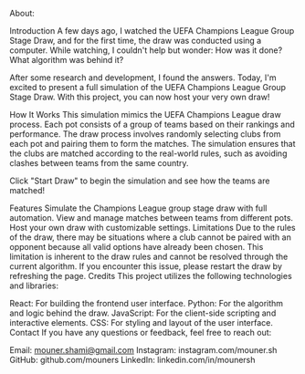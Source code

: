 About:

Introduction
A few days ago, I watched the UEFA Champions League Group Stage Draw, and for the first time, the draw was conducted using a computer. While watching, I couldn't help but wonder: How was it done? What algorithm was behind it?

After some research and development, I found the answers. Today, I'm excited to present a full simulation of the UEFA Champions League Group Stage Draw. With this project, you can now host your very own draw!

How It Works
This simulation mimics the UEFA Champions League draw process. Each pot consists of a group of teams based on their rankings and performance. The draw process involves randomly selecting clubs from each pot and pairing them to form the matches. The simulation ensures that the clubs are matched according to the real-world rules, such as avoiding clashes between teams from the same country.

Click "Start Draw" to begin the simulation and see how the teams are matched!

Features
Simulate the Champions League group stage draw with full automation.
View and manage matches between teams from different pots.
Host your own draw with customizable settings.
Limitations
Due to the rules of the draw, there may be situations where a club cannot be paired with an opponent because all valid options have already been chosen.
This limitation is inherent to the draw rules and cannot be resolved through the current algorithm.
If you encounter this issue, please restart the draw by refreshing the page.
Credits
This project utilizes the following technologies and libraries:

React: For building the frontend user interface.
Python: For the algorithm and logic behind the draw.
JavaScript: For the client-side scripting and interactive elements.
CSS: For styling and layout of the user interface.
Contact
If you have any questions or feedback, feel free to reach out:

Email: mouner.shami@gmail.com
Instagram: instagram.com/mouner.sh
GitHub: github.com/mouners
LinkedIn: linkedin.com/in/mounersh